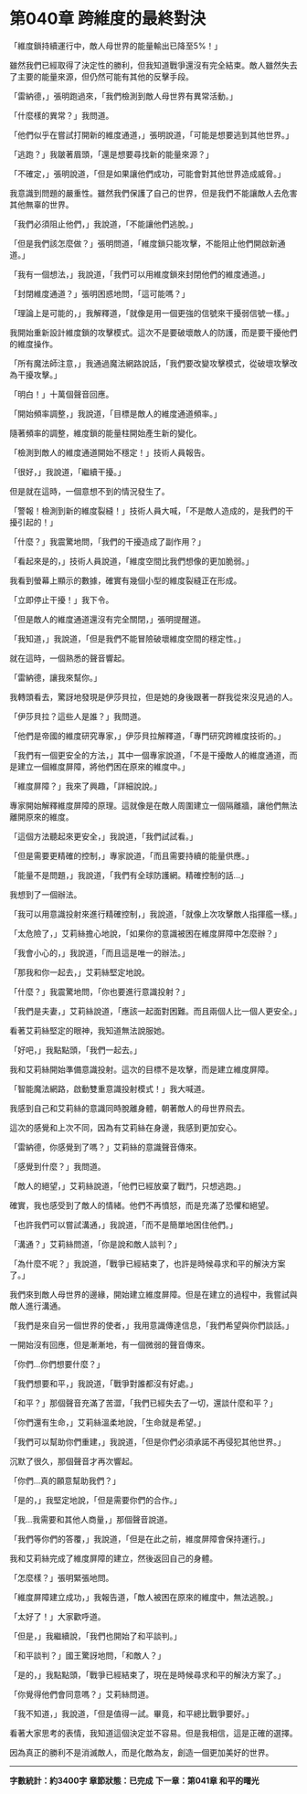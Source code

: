 # 第040章 跨維度的最終對決

「維度鎖持續運行中，敵人母世界的能量輸出已降至5%！」

雖然我們已經取得了決定性的勝利，但我知道戰爭還沒有完全結束。敵人雖然失去了主要的能量來源，但仍然可能有其他的反擊手段。

「雷納德，」張明跑過來，「我們檢測到敵人母世界有異常活動。」

「什麼樣的異常？」我問道。

「他們似乎在嘗試打開新的維度通道，」張明說道，「可能是想要逃到其他世界。」

「逃跑？」我皺著眉頭，「還是想要尋找新的能量來源？」

「不確定，」張明說道，「但是如果讓他們成功，可能會對其他世界造成威脅。」

我意識到問題的嚴重性。雖然我們保護了自己的世界，但是我們不能讓敵人去危害其他無辜的世界。

「我們必須阻止他們，」我說道，「不能讓他們逃脫。」

「但是我們該怎麼做？」張明問道，「維度鎖只能攻擊，不能阻止他們開啟新通道。」

「我有一個想法，」我說道，「我們可以用維度鎖來封閉他們的維度通道。」

「封閉維度通道？」張明困惑地問，「這可能嗎？」

「理論上是可能的，」我解釋道，「就像是用一個更強的信號來干擾弱信號一樣。」

我開始重新設計維度鎖的攻擊模式。這次不是要破壞敵人的防護，而是要干擾他們的維度操作。

「所有魔法師注意，」我通過魔法網路說話，「我們要改變攻擊模式，從破壞攻擊改為干擾攻擊。」

「明白！」十萬個聲音回應。

「開始頻率調整，」我說道，「目標是敵人的維度通道頻率。」

隨著頻率的調整，維度鎖的能量柱開始產生新的變化。

「檢測到敵人的維度通道開始不穩定！」技術人員報告。

「很好，」我說道，「繼續干擾。」

但是就在這時，一個意想不到的情況發生了。

「警報！檢測到新的維度裂縫！」技術人員大喊，「不是敵人造成的，是我們的干擾引起的！」

「什麼？」我震驚地問，「我們的干擾造成了副作用？」

「看起來是的，」技術人員說道，「維度空間比我們想像的更加脆弱。」

我看到螢幕上顯示的數據，確實有幾個小型的維度裂縫正在形成。

「立即停止干擾！」我下令。

「但是敵人的維度通道還沒有完全關閉，」張明提醒道。

「我知道，」我說道，「但是我們不能冒險破壞維度空間的穩定性。」

就在這時，一個熟悉的聲音響起。

「雷納德，讓我來幫你。」

我轉頭看去，驚訝地發現是伊莎貝拉，但是她的身後跟著一群我從來沒見過的人。

「伊莎貝拉？這些人是誰？」我問道。

「他們是帝國的維度研究專家，」伊莎貝拉解釋道，「專門研究跨維度技術的。」

「我們有一個更安全的方法，」其中一個專家說道，「不是干擾敵人的維度通道，而是建立一個維度屏障，將他們困在原來的維度中。」

「維度屏障？」我來了興趣，「詳細說說。」

專家開始解釋維度屏障的原理。這就像是在敵人周圍建立一個隔離牆，讓他們無法離開原來的維度。

「這個方法聽起來更安全，」我說道，「我們試試看。」

「但是需要更精確的控制，」專家說道，「而且需要持續的能量供應。」

「能量不是問題，」我說道，「我們有全球防護網。精確控制的話...」

我想到了一個辦法。

「我可以用意識投射來進行精確控制，」我說道，「就像上次攻擊敵人指揮艦一樣。」

「太危險了，」艾莉絲擔心地說，「如果你的意識被困在維度屏障中怎麼辦？」

「我會小心的，」我說道，「而且這是唯一的辦法。」

「那我和你一起去，」艾莉絲堅定地說。

「什麼？」我震驚地問，「你也要進行意識投射？」

「我們是夫妻，」艾莉絲說道，「應該一起面對困難。而且兩個人比一個人更安全。」

看著艾莉絲堅定的眼神，我知道無法說服她。

「好吧，」我點點頭，「我們一起去。」

我和艾莉絲開始準備意識投射。這次的目標不是攻擊，而是建立維度屏障。

「智能魔法網路，啟動雙重意識投射模式！」我大喊道。

我感到自己和艾莉絲的意識同時脫離身體，朝著敵人的母世界飛去。

這次的感覺和上次不同，因為有艾莉絲在身邊，我感到更加安心。

「雷納德，你感覺到了嗎？」艾莉絲的意識聲音傳來。

「感覺到什麼？」我問道。

「敵人的絕望，」艾莉絲說道，「他們已經放棄了戰鬥，只想逃跑。」

確實，我也感受到了敵人的情緒。他們不再憤怒，而是充滿了恐懼和絕望。

「也許我們可以嘗試溝通，」我說道，「而不是簡單地困住他們。」

「溝通？」艾莉絲問道，「你是說和敵人談判？」

「為什麼不呢？」我說道，「戰爭已經結束了，也許是時候尋求和平的解決方案了。」

我們來到敵人母世界的邊緣，開始建立維度屏障。但是在建立的過程中，我嘗試與敵人進行溝通。

「我們是來自另一個世界的使者，」我用意識傳達信息，「我們希望與你們談話。」

一開始沒有回應，但是漸漸地，有一個微弱的聲音傳來。

「你們...你們想要什麼？」

「我們想要和平，」我說道，「戰爭對誰都沒有好處。」

「和平？」那個聲音充滿了苦澀，「我們已經失去了一切，還談什麼和平？」

「你們還有生命，」艾莉絲溫柔地說，「生命就是希望。」

「我們可以幫助你們重建，」我說道，「但是你們必須承諾不再侵犯其他世界。」

沉默了很久，那個聲音才再次響起。

「你們...真的願意幫助我們？」

「是的，」我堅定地說，「但是需要你們的合作。」

「我...我需要和其他人商量，」那個聲音說道。

「我們等你們的答覆，」我說道，「但是在此之前，維度屏障會保持運行。」

我和艾莉絲完成了維度屏障的建立，然後返回自己的身體。

「怎麼樣？」張明緊張地問。

「維度屏障建立成功，」我報告道，「敵人被困在原來的維度中，無法逃脫。」

「太好了！」大家歡呼道。

「但是，」我繼續說，「我們也開始了和平談判。」

「和平談判？」國王驚訝地問，「和敵人？」

「是的，」我點點頭，「戰爭已經結束了，現在是時候尋求和平的解決方案了。」

「你覺得他們會同意嗎？」艾莉絲問道。

「我不知道，」我說道，「但是值得一試。畢竟，和平總比戰爭要好。」

看著大家思考的表情，我知道這個決定並不容易。但是我相信，這是正確的選擇。

因為真正的勝利不是消滅敵人，而是化敵為友，創造一個更加美好的世界。

---

**字數統計：約3400字**
**章節狀態：已完成**
**下一章：第041章 和平的曙光**
